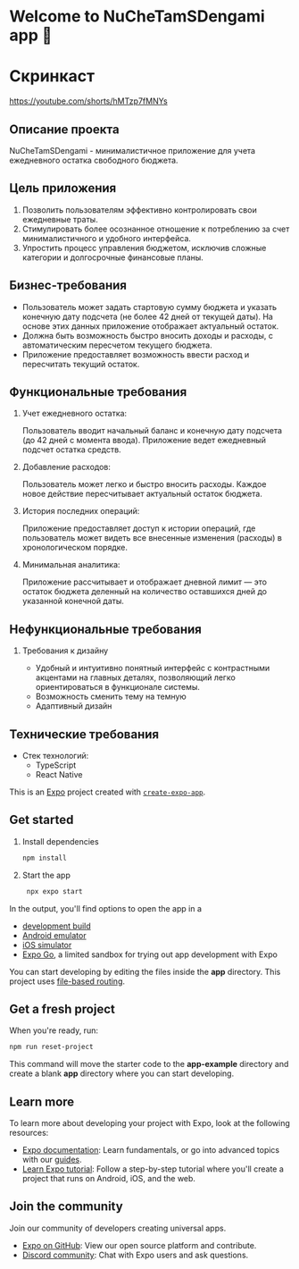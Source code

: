 # Welcome to NuCheTamSDengami app 👋

# Скринкаст
https://youtube.com/shorts/hMTzp7fMNYs

## Описание проекта
NuCheTamSDengami - минималистичное приложение для учета ежедневного остатка свободного бюджета.

## Цель приложения
1. Позволить пользователям эффективно контролировать свои ежедневные траты.
2. Стимулировать более осознанное отношение к потреблению за счет минималистичного и удобного интерфейса.
3. Упростить процесс управления бюджетом, исключив сложные категории и долгосрочные финансовые планы.

## Бизнес-требования
- Пользователь может задать стартовую сумму бюджета и указать конечную дату подсчета (не более 42 дней от текущей даты). На основе этих данных приложение отображает актуальный остаток.
- Должна быть возможность быстро вносить доходы и расходы, с автоматическим пересчетом текущего бюджета.
- Приложение предоставляет возможность ввести расход и пересчитать текущий остаток.

## Функциональные требования
1) Учет ежедневного остатка:

      Пользователь вводит начальный баланс и конечную дату подсчета (до 42 дней с момента ввода). Приложение ведет ежедневный подсчет остатка средств. 

2) Добавление расходов:

      Пользователь может легко и быстро вносить расходы. Каждое новое действие пересчитывает актуальный остаток бюджета.


3) История последних операций:
	
	Приложение предоставляет доступ к истории операций, где пользователь может видеть все внесенные изменения (расходы) в хронологическом порядке.

4) Минимальная аналитика:

   Приложение рассчитывает и отображает дневной лимит — это остаток бюджета деленный на количество оставшихся дней до указанной конечной даты.

## Нефункциональные требования
1) Требования к дизайну

   - Удобный и интуитивно понятный интерфейс с контрастными акцентами на главных деталях, позволяющий легко ориентироваться в функционале системы.
   - Возможность сменить тему на темную
   - Адаптивный дизайн

## Технические требования
- Стек технологий:
   - TypeScript
   - React Native


This is an [Expo](https://expo.dev) project created with [`create-expo-app`](https://www.npmjs.com/package/create-expo-app).

## Get started

1. Install dependencies

   ```bash
   npm install
   ```

2. Start the app

   ```bash
    npx expo start
   ```

In the output, you'll find options to open the app in a

- [development build](https://docs.expo.dev/develop/development-builds/introduction/)
- [Android emulator](https://docs.expo.dev/workflow/android-studio-emulator/)
- [iOS simulator](https://docs.expo.dev/workflow/ios-simulator/)
- [Expo Go](https://expo.dev/go), a limited sandbox for trying out app development with Expo

You can start developing by editing the files inside the **app** directory. This project uses [file-based routing](https://docs.expo.dev/router/introduction).

## Get a fresh project

When you're ready, run:

```bash
npm run reset-project
```

This command will move the starter code to the **app-example** directory and create a blank **app** directory where you can start developing.

## Learn more

To learn more about developing your project with Expo, look at the following resources:

- [Expo documentation](https://docs.expo.dev/): Learn fundamentals, or go into advanced topics with our [guides](https://docs.expo.dev/guides).
- [Learn Expo tutorial](https://docs.expo.dev/tutorial/introduction/): Follow a step-by-step tutorial where you'll create a project that runs on Android, iOS, and the web.

## Join the community

Join our community of developers creating universal apps.

- [Expo on GitHub](https://github.com/expo/expo): View our open source platform and contribute.
- [Discord community](https://chat.expo.dev): Chat with Expo users and ask questions.
